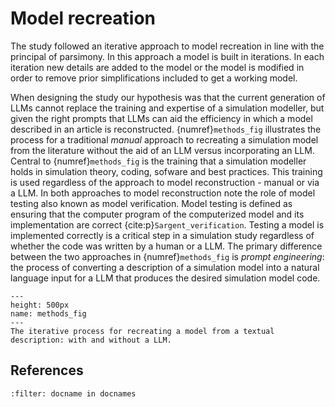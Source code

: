 # Model recreation

The study followed an iterative approach to model recreation in line with the principal of parsimony. In this approach a model is built in iterations. In each iteration new details are added to the model or the model is modified in order to remove prior simplifications included to get a working model.

When designing the study our hypothesis was that the current generation of LLMs cannot replace the training and expertise of a simulation modeller, but given the right prompts that LLMs can aid the efficiency in which a model described in an article is reconstructed. {numref}`methods_fig` illustrates the process for a traditional *manual* approach to recreating a simulation model from the literature without the aid of an LLM versus incorporating an LLM.  Central to {numref}`methods_fig` is the training that a simulation modeller holds in simulation theory, coding, sofware and best practices. This training is used regardless of the approach to model reconstruction - manual or via a LLM. In both approaches to model reconstruction note the role of model testing also known as model verification.  Model testing is defined as ensuring that the computer program of the computerized model and its implementation are correct {cite:p}`Sargent_verification`.  Testing a model is implemented correctly is a critical step in a simulation study regardless of whether the code was written by a human or a LLM.  The primary difference between the two approaches in {numref}`methods_fig` is *prompt engineering*: the process of converting a description of a simulation model into a natural language input for a LLM that produces the desired simulation model code.  

```{figure} ../../images/iterative_model_recreation.png
---
height: 500px
name: methods_fig
---
The iterative process for recreating a model from a textual description: with and without a LLM.
```
## References

```{bibliography}
:filter: docname in docnames



